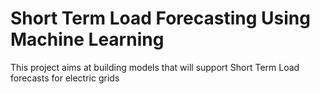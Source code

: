 # Short Term Load Forecasting Using Machine Learning

This project aims at building models that will support Short Term Load forecasts for electric grids
